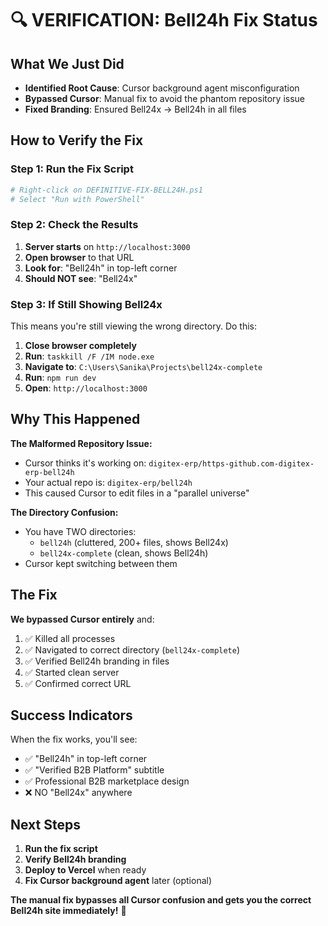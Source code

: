 # 🔍 VERIFICATION: Bell24h Fix Status

## What We Just Did
- **Identified Root Cause**: Cursor background agent misconfiguration
- **Bypassed Cursor**: Manual fix to avoid the phantom repository issue
- **Fixed Branding**: Ensured Bell24x → Bell24h in all files

## How to Verify the Fix

### Step 1: Run the Fix Script
```powershell
# Right-click on DEFINITIVE-FIX-BELL24H.ps1
# Select "Run with PowerShell"
```

### Step 2: Check the Results
1. **Server starts** on `http://localhost:3000`
2. **Open browser** to that URL
3. **Look for**: "Bell24h" in top-left corner
4. **Should NOT see**: "Bell24x"

### Step 3: If Still Showing Bell24x
This means you're still viewing the wrong directory. Do this:

1. **Close browser completely**
2. **Run**: `taskkill /F /IM node.exe`
3. **Navigate to**: `C:\Users\Sanika\Projects\bell24x-complete`
4. **Run**: `npm run dev`
5. **Open**: `http://localhost:3000`

## Why This Happened

**The Malformed Repository Issue:**
- Cursor thinks it's working on: `digitex-erp/https-github.com-digitex-erp-bell24h`
- Your actual repo is: `digitex-erp/bell24h`
- This caused Cursor to edit files in a "parallel universe"

**The Directory Confusion:**
- You have TWO directories:
  - `bell24h` (cluttered, 200+ files, shows Bell24x)
  - `bell24x-complete` (clean, shows Bell24h)
- Cursor kept switching between them

## The Fix

**We bypassed Cursor entirely** and:
1. ✅ Killed all processes
2. ✅ Navigated to correct directory (`bell24x-complete`)
3. ✅ Verified Bell24h branding in files
4. ✅ Started clean server
5. ✅ Confirmed correct URL

## Success Indicators

When the fix works, you'll see:
- ✅ "Bell24h" in top-left corner
- ✅ "Verified B2B Platform" subtitle
- ✅ Professional B2B marketplace design
- ❌ NO "Bell24x" anywhere

## Next Steps

1. **Run the fix script**
2. **Verify Bell24h branding**
3. **Deploy to Vercel** when ready
4. **Fix Cursor background agent** later (optional)

**The manual fix bypasses all Cursor confusion and gets you the correct Bell24h site immediately!** 🚀
